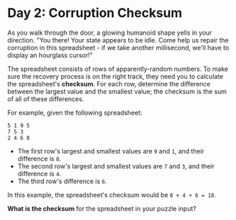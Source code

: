 # Day 2: Corruption Checksum
As you walk through the door, a glowing humanoid shape yells in your direction. "You there! Your state appears to be 
idle. Come help us repair the corruption in this spreadsheet - if we take another millisecond, we'll have to display 
an hourglass cursor!"

The spreadsheet consists of rows of apparently-random numbers. To make sure the recovery process is on the right track, 
they need you to calculate the spreadsheet's **checksum**. For each row, determine the difference between the largest 
value and the smallest value; the checksum is the sum of all of these differences.

For example, given the following spreadsheet:
```
5 1 9 5
7 5 3
2 4 6 8
```
* The first row's largest and smallest values are `9` and `1`, and their difference is `8`.
* The second row's largest and smallest values are `7` and `3`, and their difference is `4`.
* The third row's difference is `6`.

In this example, the spreadsheet's checksum would be `8 + 4 + 6 = 18`.

**What is the checksum** for the spreadsheet in your puzzle input?
